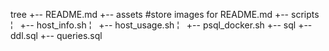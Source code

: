 tree
+-- README.md
+-- assets #store images for README.md
+-- scripts
¦   +-- host_info.sh
¦   +-- host_usage.sh
¦   +-- psql_docker.sh
+-- sql
    +-- ddl.sql
    +-- queries.sql

